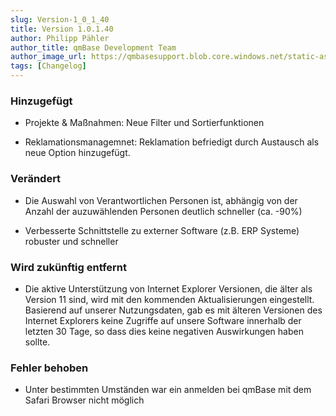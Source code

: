 ```yaml
---
slug: Version-1_0_1_40
title: Version 1.0.1.40
author: Philipp Pähler
author_title: qmBase Development Team
author_image_url: https://qmbasesupport.blob.core.windows.net/static-assets/img/persons/paehler_round.png
tags: [Changelog]
---
```

### Hinzugefügt

*   Projekte & Maßnahmen: Neue Filter und Sortierfunktionen

*   Reklamationsmanagemnet: Reklamation befriedigt durch Austausch als neue Option hinzugefügt.

### Verändert

*   Die Auswahl von Verantwortlichen Personen ist, abhängig von der Anzahl der auzuwählenden Personen deutlich schneller (ca. -90%)

*   Verbesserte Schnittstelle zu externer Software (z.B. ERP Systeme) robuster und schneller

### Wird zukünftig entfernt

*   Die aktive Unterstützung von Internet Explorer Versionen, die älter als Version 11 sind, wird mit den kommenden Aktualisierungen eingestellt. Basierend auf unserer Nutzungsdaten, gab es mit älteren Versionen des Internet Explorers keine Zugriffe auf unsere Software innerhalb der letzten 30 Tage, so dass dies keine negativen Auswirkungen haben sollte.

### Fehler behoben

*   Unter bestimmten Umständen war ein anmelden bei qmBase mit dem Safari Browser nicht möglich